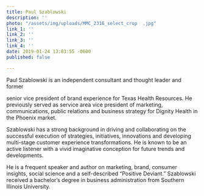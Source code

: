 ```yaml
---
title: Paul Szablowski
description: ''
photo: "/assets/img/uploads/MMC_2316_select_crop  .jpg"
link_1: ''
link_2: ''
link_3: ''
link_4: ''
date: 2019-01-24 13:03:55 -0600
published: false

---
```

Paul Szablowski is an independent consultant and thought leader and former

senior vice president of brand experience for Texas Health Resources. He previously served as service area vice president of marketing, communications, public relations and business strategy for Dignity Health in the Phoenix market.

Szablowski has a strong background in driving and collaborating on the successful execution of strategies, initiatives, innovations and developing multi-stage customer experience transformations. He is known to be an active listener with a vivid imaginative conception for future trends and developments.

He is a frequent speaker and author on marketing, brand, consumer insights, social science and a self-described “Positive Deviant.” Szablowski received a bachelor’s degree in business administration from Southern Illinois University.